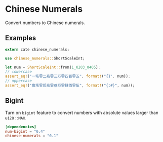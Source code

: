 # Chinese Numerals

Convert numbers to Chinese numerals.

## Examples
```rust
extern cate chinese_numerals;

use chinese_numerals::ShortScaleInt;

let num = ShortScaleInt::from(1_0203_0405);
// lowercase
assert_eq!("一垓零二兆零三万零四百零五", format!("{}", num));
// uppercase
assert_eq!("壹垓零贰兆零叁万零肆佰零伍", format!("{:#}", num));
```

## Bigint
Turn on `bigint` feature to convert numbers with absolute values larger than `u128::MAX`.

```toml
[dependencies]
num-bigint = "0.4" 
chinese-numerals = "0.1"
```
